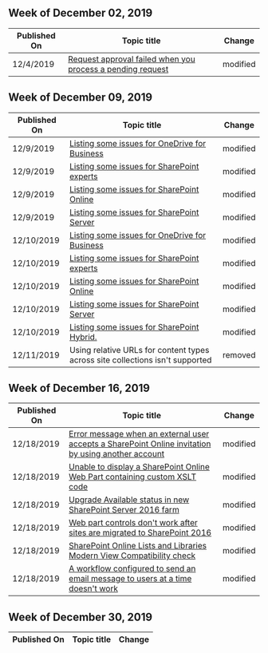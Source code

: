 ﻿<!-- This file is generated automatically each week. Changes made to this file will be overwritten.-->



## Week of December 02, 2019


| Published On |Topic title | Change |
|------|------------|--------|
| 12/4/2019 | [Request approval failed when you process a pending request](/sharepoint/support/sharing-and-permissions/request-approval-failed) | modified |


## Week of December 09, 2019


| Published On |Topic title | Change |
|------|------------|--------|
| 12/9/2019 | [Listing some issues for OneDrive for Business](/sharepoint/support/onedrive) | modified |
| 12/9/2019 | [Listing some issues for SharePoint experts](/sharepoint/support/experts) | modified |
| 12/9/2019 | [Listing some issues for SharePoint Online](/sharepoint/support/online) | modified |
| 12/9/2019 | [Listing some issues for SharePoint Server](/sharepoint/support/server) | modified |
| 12/10/2019 | [Listing some issues for OneDrive for Business](/sharepoint/support/onedrive) | modified |
| 12/10/2019 | [Listing some issues for SharePoint experts](/sharepoint/support/experts) | modified |
| 12/10/2019 | [Listing some issues for SharePoint Online](/sharepoint/support/online) | modified |
| 12/10/2019 | [Listing some issues for SharePoint Server](/sharepoint/support/server) | modified |
| 12/10/2019 | [Listing some issues for SharePoint Hybrid.](/sharepoint/support/hybrid) | modified |
| 12/11/2019 | Using relative URLs for content types across site collections isn't supported | removed |


## Week of December 16, 2019


| Published On |Topic title | Change |
|------|------------|--------|
| 12/18/2019 | [Error message when an external user accepts a SharePoint Online invitation by using another account](/sharepoint/support/sharing-and-permissions/error-when-external-user-accepts-an-invitation-by-using-another-account) | modified |
| 12/18/2019 | [Unable to display a SharePoint Online Web Part containing custom XSLT code](/sharepoint/support/web-parts/fails-displaying-web-part-including-xslt-code) | modified |
| 12/18/2019 | [Upgrade Available status in new SharePoint Server 2016 farm](/sharepoint/support/administration/upgrade-available-status-in-new-farm) | modified |
| 12/18/2019 | [Web part controls don't work after sites are migrated to SharePoint 2016](/sharepoint/support/web-parts/web-part-controls-do-not-work-after-sites-are-migrated) | modified |
| 12/18/2019 | [SharePoint Online Lists and Libraries Modern View Compatibility check](/sharepoint/support/lists-and-libraries/modern-view-compatibility-checklist) | modified |
| 12/18/2019 | [A workflow configured to send an email message to users at a time doesn't work](/sharepoint/support/workflows/configured-workflow-fails-running) | modified |


## Week of December 30, 2019


| Published On |Topic title | Change |
|------|------------|--------|
